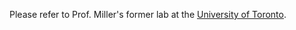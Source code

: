 
Please refer to Prof. Miller's former lab at the [University of Toronto](https://www.cs.toronto.edu/~miller/). 

